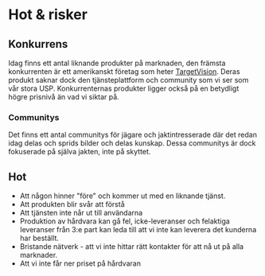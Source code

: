 # Hot & risker

## Konkurrens
Idag finns ett antal liknande produkter på marknaden, den främsta konkurrenten är ett amerikanskt företag som heter [TargetVision](http://www.targetvision.se). Deras produkt saknar dock den tjänsteplattform och community som vi ser som vår stora USP. Konkurrenternas produkter ligger också på en betydligt högre prisnivå än vad vi siktar på.

### Communitys
Det finns ett antal communitys för jägare och jaktintresserade där det redan idag delas och sprids bilder och delas kunskap. Dessa communitys är dock fokuserade på själva jakten, inte på skyttet. 

## Hot
* Att någon hinner "före" och kommer ut med en liknande tjänst.
* Att produkten blir svår att förstå
* Att tjänsten inte når ut till användarna
* Produktion av hårdvara kan gå fel, icke-leveranser och felaktiga leveranser från 3:e part kan leda till att vi inte kan leverera det kunderna har beställt. 
* Bristande nätverk - att vi inte hittar rätt kontakter för att nå ut på alla marknader. 
* Att vi inte får ner priset på hårdvaran